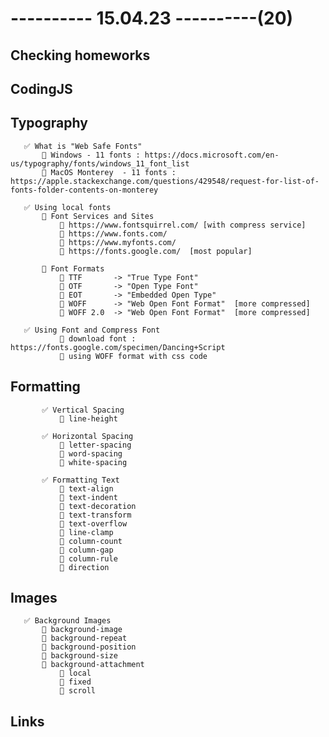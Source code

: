 # ---------- 15.04.23 ----------(20)

## Checking homeworks

## CodingJS

## Typography

       ✅ What is "Web Safe Fonts"
           🔷 Windows - 11 fonts : https://docs.microsoft.com/en-us/typography/fonts/windows_11_font_list
           🔷 MacOS Monterey  - 11 fonts : https://apple.stackexchange.com/questions/429548/request-for-list-of-fonts-folder-contents-on-monterey

       ✅ Using local fonts
           🔷 Font Services and Sites
               🎁 https://www.fontsquirrel.com/ [with compress service]
               🎁 https://www.fonts.com/
               🎁 https://www.myfonts.com/
               🎁 https://fonts.google.com/  [most popular]

           🔷 Font Formats
               🎁 TTF       -> "True Type Font"
               🎁 OTF       -> "Open Type Font"
               🎁 EOT       -> "Embedded Open Type"
               🎁 WOFF      -> "Web Open Font Format"  [more compressed]
               🎁 WOFF 2.0  -> "Web Open Font Format"  [more compressed]

       ✅ Using Font and Compress Font
               🎁 download font :  https://fonts.google.com/specimen/Dancing+Script
               🎁 using WOFF format with css code

## Formatting

           ✅ Vertical Spacing
               🎁 line-height

           ✅ Horizontal Spacing
               🎁 letter-spacing
               🎁 word-spacing
               🎁 white-spacing

           ✅ Formatting Text
               🎁 text-align
               🎁 text-indent
               🎁 text-decoration
               🎁 text-transform
               🎁 text-overflow
               🎁 line-clamp
               🎁 column-count
               🎁 column-gap
               🎁 column-rule
               🎁 direction

## Images

       ✅ Background Images
           🔷 background-image
           🔷 background-repeat
           🔷 background-position
           🔷 background-size
           🔷 background-attachment
               🎁 local
               🎁 fixed
               🎁 scroll

## Links
